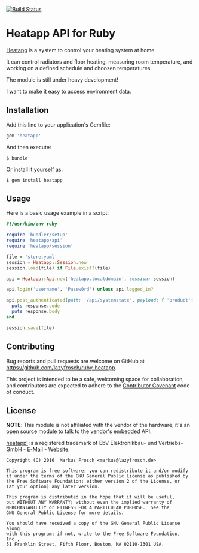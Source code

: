 [![Build Status](https://travis-ci.org/lazyfrosch/ruby-heatapp.svg?branch=master)](https://travis-ci.org/lazyfrosch/ruby-heatapp)

Heatapp API for Ruby
====================

[Heatapp](https://heatapp.de) is a system to control your heating system at home.

It can control radiators and floor heating, measuring room temperature, and working on a defined schedule and choosen
temperatures. 

The module is still under heavy development!

I want to make it easy to access environment data.

## Installation

Add this line to your application's Gemfile:

```ruby
gem 'heatapp'
```

And then execute:

    $ bundle

Or install it yourself as:

    $ gem install heatapp

## Usage

Here is a basic usage example in a script:

```ruby
#!/usr/bin/env ruby

require 'bundler/setup'
require 'heatapp/api'
require 'heatapp/session'

file = 'store.yaml'
session = Heatapp::Session.new
session.load(file) if File.exist?(file)

api = Heatapp::Api.new('heatapp.localdomain', session: session)

api.login('username', 'Passw0rd') unless api.logged_in?

api.post_authenticated(path: '/api/systemstate', payload: { 'product': 'heatapp-server'}) do |response|
  puts response.code
  puts response.body
end

session.save(file)
```

## Contributing

Bug reports and pull requests are welcome on GitHub at https://github.com/lazyfrosch/ruby-heatapp.

This project is intended to be a safe, welcoming space for collaboration, and contributors are expected to adhere to
the [Contributor Covenant](http://contributor-covenant.org) code of conduct.

## License

**NOTE**: This module is not affiliated with the vendor of the hardware, it's an open source module to talk to the
vendor's embedded API.

[heatapp!](https://heatapp.de) is a registered trademark of EbV Elektronikbau- und Vertriebs-GmbH -
[E-Mail](mailto:info@heatapp.de) - [Website](http://ebv-gmbh.eu).

    Copyright (C) 2016  Markus Frosch <markus@lazyfrosch.de>

    This program is free software; you can redistribute it and/or modify
    it under the terms of the GNU General Public License as published by
    the Free Software Foundation; either version 2 of the License, or
    (at your option) any later version.

    This program is distributed in the hope that it will be useful,
    but WITHOUT ANY WARRANTY; without even the implied warranty of
    MERCHANTABILITY or FITNESS FOR A PARTICULAR PURPOSE.  See the
    GNU General Public License for more details.

    You should have received a copy of the GNU General Public License along
    with this program; if not, write to the Free Software Foundation, Inc.,
    51 Franklin Street, Fifth Floor, Boston, MA 02110-1301 USA.
